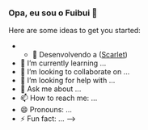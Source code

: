 ### Opa, eu sou o Fuibui 👋

Here are some ideas to get you started:

- - 🔭 Desenvolvendo a ([Scarlet](http://scarlet-website.glitch.me/)) 
- 🌱 I’m currently learning ...
- 👯 I’m looking to collaborate on ...
- 🤔 I’m looking for help with ...
- 💬 Ask me about ...
- 📫 How to reach me: ...
- 😄 Pronouns: ...
- ⚡ Fun fact: ...
-->
